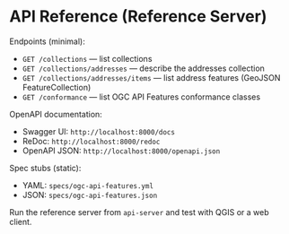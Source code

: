 # API Reference (Reference Server)

Endpoints (minimal):
- `GET /collections` — list collections
- `GET /collections/addresses` — describe the addresses collection
- `GET /collections/addresses/items` — list address features (GeoJSON FeatureCollection)
- `GET /conformance` — list OGC API Features conformance classes

OpenAPI documentation:
- Swagger UI: `http://localhost:8000/docs`
- ReDoc: `http://localhost:8000/redoc`
- OpenAPI JSON: `http://localhost:8000/openapi.json`

Spec stubs (static):
- YAML: `specs/ogc-api-features.yml`
- JSON: `specs/ogc-api-features.json`

Run the reference server from `api-server` and test with QGIS or a web client.
